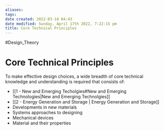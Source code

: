 ```yaml
---
aliases: 
tags: 
date created: 2022-03-18 04:43
date modified: Sunday, April 17th 2022, 7:22:15 pm
title: Core Technical Principles
---
```


#Design_Theory

# Core Technical Principles

To make effective design choices, a wide breadth of core technical knowledge and understanding is required that consists of:

- [[1 - New and Emerging Techolgies#New and Emerging Technologies|New and Emerging Technolgies]]
- [[2 - Energy Generation and Storage | Energy Generation and Storage]]
- Developments in new materials
- Systems approaches to designing
- Mechanical devices
- Material and their properties
